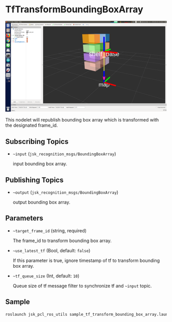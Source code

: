 # TfTransformBoundingBoxArray

![](images/tf_transform_bounding_box_array.png)

This nodelet will republish bounding box array which is transformed with the designated frame_id.

## Subscribing Topics
* `~input` (`jsk_recognition_msgs/BoundingBoxArray`)

  input bounding box array.

## Publishing Topics
* `~output` (`jsk_recognition_msgs/BoundingBoxArray`)

  output bounding box array.

## Parameters
* `~target_frame_id` (string, required)

  The frame_id to transform bounding box array.

* `~use_latest_tf` (Bool, default: `false`)

  If this parameter is true, ignore timestamp of tf to transform bounding box array.

* `~tf_queue_size` (Int, default: `10`)

  Queue size of tf message filter to synchronize tf and `~input` topic.

## Sample

```bash
roslaunch jsk_pcl_ros_utils sample_tf_transform_bounding_box_array.launch
```
